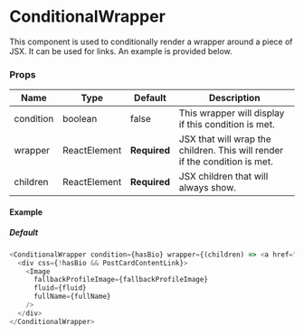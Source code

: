 # ConditionalWrapper
This component is used to conditionally render a wrapper around a piece of JSX. It can be used for links. An example is provided below.


### Props
| Name          | Type                                    | Default                                                                                                     | Description                         |
| ------------- | --------------------------------------- | ----------------------------------------------------------------------------------------------------------- | --------------------------------------|
| condition | boolean | false | This wrapper will display if this condition is met. 
| wrapper | ReactElement                                    | **Required** | JSX that will wrap the children. This will render if the condition is met. |
| children | ReactElement | **Required** | JSX children that will always show. |

#### Example
##### Default
```javascript
<ConditionalWrapper condition={hasBio} wrapper={(children) => <a href="https://google.com">{children}</a>}>
  <div css={!hasBio && PostCardContentLink}>
    <Image
      fallbackProfileImage={fallbackProfileImage}
      fluid={fluid}
      fullName={fullName}
    />
  </div>
</ConditionalWrapper>
```

